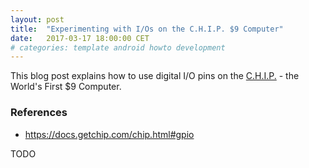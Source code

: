 ```yaml
---
layout: post
title:  "Experimenting with I/Os on the C.H.I.P. $9 Computer"
date:   2017-03-17 18:00:00 CET
# categories: template android howto development
---
```


This blog post explains how to use digital I/O pins on the [C.H.I.P.](https://getchip.com/pages/chip) - the World's First $9 Computer.

### References

* <https://docs.getchip.com/chip.html#gpio>

TODO

<!-- EOF -->

